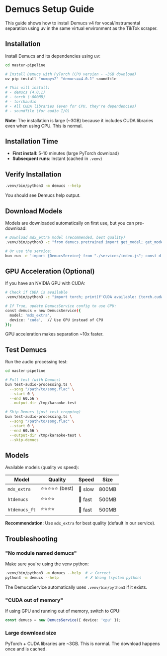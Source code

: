 # Demucs Setup Guide

This guide shows how to install Demucs v4 for vocal/instrumental separation using uv in the same virtual environment as the TikTok scraper.

## Installation

Install Demucs and its dependencies using uv:

```bash
cd master-pipeline

# Install Demucs with PyTorch (CPU version - ~3GB download)
uv pip install "numpy<2" "demucs==4.0.1" soundfile

# This will install:
# - demucs (4.0.1)
# - torch (~800MB)
# - torchaudio
# - All CUDA libraries (even for CPU, they're dependencies)
# - soundfile (for audio I/O)
```

**Note**: The installation is large (~3GB) because it includes CUDA libraries even when using CPU. This is normal.

## Installation Time

- **First install**: 5-10 minutes (large PyTorch download)
- **Subsequent runs**: Instant (cached in `.venv`)

## Verify Installation

```bash
.venv/bin/python3 -m demucs --help
```

You should see Demucs help output.

## Download Models

Models are downloaded automatically on first use, but you can pre-download:

```bash
# Download mdx_extra model (recommended, best quality)
.venv/bin/python3 -c "from demucs.pretrained import get_model; get_model('mdx_extra')"

# Or use the service:
bun run -e 'import {DemucsService} from "./services/index.js"; const d = new DemucsService({model: "mdx_extra"}); await d.downloadModel()'
```

## GPU Acceleration (Optional)

If you have an NVIDIA GPU with CUDA:

```bash
# Check if CUDA is available
.venv/bin/python3 -c "import torch; print(f'CUDA available: {torch.cuda.is_available()}')"

# If True, update DemucsService config to use GPU:
const demucs = new DemucsService({
  model: 'mdx_extra',
  device: 'cuda',  // Use GPU instead of CPU
});
```

GPU acceleration makes separation ~10x faster.

## Test Demucs

Run the audio processing test:

```bash
cd master-pipeline

# Full test (with Demucs)
bun test-audio-processing.ts \
  --song "/path/to/song.flac" \
  --start 0 \
  --end 60.56 \
  --output-dir /tmp/karaoke-test

# Skip Demucs (just test cropping)
bun test-audio-processing.ts \
  --song "/path/to/song.flac" \
  --start 0 \
  --end 60.56 \
  --output-dir /tmp/karaoke-test \
  --skip-demucs
```

## Models

Available models (quality vs speed):

| Model | Quality | Speed | Size |
|-------|---------|-------|------|
| `mdx_extra` | ⭐⭐⭐⭐⭐ (best) | 🐌 slow | 800MB |
| `htdemucs` | ⭐⭐⭐⭐ | 🏃 fast | 500MB |
| `htdemucs_ft` | ⭐⭐⭐⭐ | 🏃 fast | 500MB |

**Recommendation**: Use `mdx_extra` for best quality (default in our service).

## Troubleshooting

### "No module named demucs"

Make sure you're using the venv python:

```bash
.venv/bin/python3 -m demucs --help  # ✓ Correct
python3 -m demucs --help            # ✗ Wrong (system python)
```

The DemucsService automatically uses `.venv/bin/python3` if it exists.

### "CUDA out of memory"

If using GPU and running out of memory, switch to CPU:

```typescript
const demucs = new DemucsService({ device: 'cpu' });
```

### Large download size

PyTorch + CUDA libraries are ~3GB. This is normal. The download happens once and is cached.
